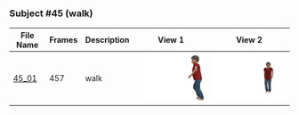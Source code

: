### Subject #45 (walk)
|File Name|Frames|Description|View 1|View 2|
|-|-|-|-|-|
|[45_01](https://github.com/Shriinivas/cmubvh/raw/main/Sequence-040-045/45/Data/45_01.zip)|457|walk|<img src="https://github.com/Shriinivas/cmubvhgifs/blob/main/Sequence-040-045/45/45_01_0.gif"/>|<img src="https://github.com/Shriinivas/cmubvhgifs/blob/main/Sequence-040-045/45/45_01_1.gif"/>|
